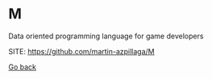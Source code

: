 # M
 
 Data oriented programming language for game developers
 
 SITE: https://github.com/martin-azpillaga/M

 [Go back](https://portable-linux-apps.github.io/apps.html)
